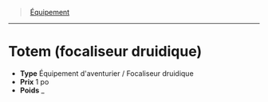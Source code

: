 ﻿> [Équipement](hd_equipment.md)

---

# Totem (focaliseur druidique)

- **Type** Équipement d'aventurier / Focaliseur druidique
- **Prix** 1 po
- **Poids** _


